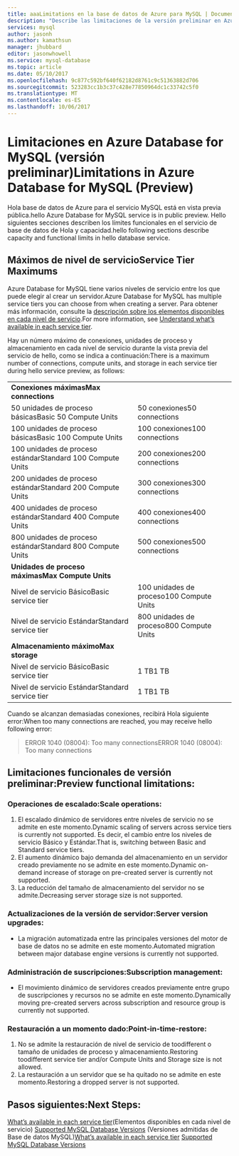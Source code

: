 ```yaml
---
title: aaaLimitations en la base de datos de Azure para MySQL | Documentos de Microsoft
description: "Describe las limitaciones de la versión preliminar en Azure Database for MySQL."
services: mysql
author: jasonh
ms.author: kamathsun
manager: jhubbard
editor: jasonwhowell
ms.service: mysql-database
ms.topic: article
ms.date: 05/10/2017
ms.openlocfilehash: 9c877c592bf640f62182d8761c9c51363882d706
ms.sourcegitcommit: 523283cc1b3c37c428e77850964dc1c33742c5f0
ms.translationtype: MT
ms.contentlocale: es-ES
ms.lasthandoff: 10/06/2017
---
```

# <a name="limitations-in-azure-database-for-mysql-preview"></a><span data-ttu-id="132af-103">Limitaciones en Azure Database for MySQL (versión preliminar)</span><span class="sxs-lookup"><span data-stu-id="132af-103">Limitations in Azure Database for MySQL (Preview)</span></span>
<span data-ttu-id="132af-104">Hola base de datos de Azure para el servicio MySQL está en vista previa pública.</span><span class="sxs-lookup"><span data-stu-id="132af-104">hello Azure Database for MySQL service is in public preview.</span></span> <span data-ttu-id="132af-105">Hello siguientes secciones describen los límites funcionales en el servicio de base de datos de Hola y capacidad.</span><span class="sxs-lookup"><span data-stu-id="132af-105">hello following sections describe capacity and functional limits in hello database service.</span></span>

## <a name="service-tier-maximums"></a><span data-ttu-id="132af-106">Máximos de nivel de servicio</span><span class="sxs-lookup"><span data-stu-id="132af-106">Service Tier Maximums</span></span>
<span data-ttu-id="132af-107">Azure Database for MySQL tiene varios niveles de servicio entre los que puede elegir al crear un servidor.</span><span class="sxs-lookup"><span data-stu-id="132af-107">Azure Database for MySQL has multiple service tiers you can choose from when creating a server.</span></span> <span data-ttu-id="132af-108">Para obtener más información, consulte la [descripción sobre los elementos disponibles en cada nivel de servicio](concepts-service-tiers.md).</span><span class="sxs-lookup"><span data-stu-id="132af-108">For more information, see [Understand what’s available in each service tier](concepts-service-tiers.md).</span></span>  

<span data-ttu-id="132af-109">Hay un número máximo de conexiones, unidades de proceso y almacenamiento en cada nivel de servicio durante la vista previa del servicio de hello, como se indica a continuación:</span><span class="sxs-lookup"><span data-stu-id="132af-109">There is a maximum number of connections, compute units, and storage in each service tier during hello service preview, as follows:</span></span> 

|                            |                   |
| :------------------------- | :---------------- |
| <span data-ttu-id="132af-110">**Conexiones máximas**</span><span class="sxs-lookup"><span data-stu-id="132af-110">**Max connections**</span></span>        |                   |
| <span data-ttu-id="132af-111">50 unidades de proceso básicas</span><span class="sxs-lookup"><span data-stu-id="132af-111">Basic 50 Compute Units</span></span>     | <span data-ttu-id="132af-112">50 conexiones</span><span class="sxs-lookup"><span data-stu-id="132af-112">50 connections</span></span>    |
| <span data-ttu-id="132af-113">100 unidades de proceso básicas</span><span class="sxs-lookup"><span data-stu-id="132af-113">Basic 100 Compute Units</span></span>    | <span data-ttu-id="132af-114">100 conexiones</span><span class="sxs-lookup"><span data-stu-id="132af-114">100 connections</span></span>   |
| <span data-ttu-id="132af-115">100 unidades de proceso estándar</span><span class="sxs-lookup"><span data-stu-id="132af-115">Standard 100 Compute Units</span></span> | <span data-ttu-id="132af-116">200 conexiones</span><span class="sxs-lookup"><span data-stu-id="132af-116">200 connections</span></span>   |
| <span data-ttu-id="132af-117">200 unidades de proceso estándar</span><span class="sxs-lookup"><span data-stu-id="132af-117">Standard 200 Compute Units</span></span> | <span data-ttu-id="132af-118">300 conexiones</span><span class="sxs-lookup"><span data-stu-id="132af-118">300 connections</span></span>   |
| <span data-ttu-id="132af-119">400 unidades de proceso estándar</span><span class="sxs-lookup"><span data-stu-id="132af-119">Standard 400 Compute Units</span></span> | <span data-ttu-id="132af-120">400 conexiones</span><span class="sxs-lookup"><span data-stu-id="132af-120">400 connections</span></span>   |
| <span data-ttu-id="132af-121">800 unidades de proceso estándar</span><span class="sxs-lookup"><span data-stu-id="132af-121">Standard 800 Compute Units</span></span> | <span data-ttu-id="132af-122">500 conexiones</span><span class="sxs-lookup"><span data-stu-id="132af-122">500 connections</span></span>   |
| <span data-ttu-id="132af-123">**Unidades de proceso máximas**</span><span class="sxs-lookup"><span data-stu-id="132af-123">**Max Compute Units**</span></span>      |                   |
| <span data-ttu-id="132af-124">Nivel de servicio Básico</span><span class="sxs-lookup"><span data-stu-id="132af-124">Basic service tier</span></span>         | <span data-ttu-id="132af-125">100 unidades de proceso</span><span class="sxs-lookup"><span data-stu-id="132af-125">100 Compute Units</span></span> |
| <span data-ttu-id="132af-126">Nivel de servicio Estándar</span><span class="sxs-lookup"><span data-stu-id="132af-126">Standard service tier</span></span>      | <span data-ttu-id="132af-127">800 unidades de proceso</span><span class="sxs-lookup"><span data-stu-id="132af-127">800 Compute Units</span></span> |
| <span data-ttu-id="132af-128">**Almacenamiento máximo**</span><span class="sxs-lookup"><span data-stu-id="132af-128">**Max storage**</span></span>            |                   |
| <span data-ttu-id="132af-129">Nivel de servicio Básico</span><span class="sxs-lookup"><span data-stu-id="132af-129">Basic service tier</span></span>         | <span data-ttu-id="132af-130">1 TB</span><span class="sxs-lookup"><span data-stu-id="132af-130">1 TB</span></span>              |
| <span data-ttu-id="132af-131">Nivel de servicio Estándar</span><span class="sxs-lookup"><span data-stu-id="132af-131">Standard service tier</span></span>      | <span data-ttu-id="132af-132">1 TB</span><span class="sxs-lookup"><span data-stu-id="132af-132">1 TB</span></span>              |

<span data-ttu-id="132af-133">Cuando se alcanzan demasiadas conexiones, recibirá Hola siguiente error:</span><span class="sxs-lookup"><span data-stu-id="132af-133">When too many connections are reached, you may receive hello following error:</span></span>
> <span data-ttu-id="132af-134">ERROR 1040 (08004): Too many connections</span><span class="sxs-lookup"><span data-stu-id="132af-134">ERROR 1040 (08004): Too many connections</span></span>

## <a name="preview-functional-limitations"></a><span data-ttu-id="132af-135">Limitaciones funcionales de versión preliminar:</span><span class="sxs-lookup"><span data-stu-id="132af-135">Preview functional limitations:</span></span>
### <a name="scale-operations"></a><span data-ttu-id="132af-136">Operaciones de escalado:</span><span class="sxs-lookup"><span data-stu-id="132af-136">Scale operations:</span></span>
1.  <span data-ttu-id="132af-137">El escalado dinámico de servidores entre niveles de servicio no se admite en este momento.</span><span class="sxs-lookup"><span data-stu-id="132af-137">Dynamic scaling of servers across service tiers is currently not supported.</span></span> <span data-ttu-id="132af-138">Es decir, el cambio entre los niveles de servicio Básico y Estándar.</span><span class="sxs-lookup"><span data-stu-id="132af-138">That is, switching between Basic and Standard service tiers.</span></span>
2.  <span data-ttu-id="132af-139">El aumento dinámico bajo demanda del almacenamiento en un servidor creado previamente no se admite en este momento.</span><span class="sxs-lookup"><span data-stu-id="132af-139">Dynamic on-demand increase of storage on pre-created server is currently not supported.</span></span>
3.  <span data-ttu-id="132af-140">La reducción del tamaño de almacenamiento del servidor no se admite.</span><span class="sxs-lookup"><span data-stu-id="132af-140">Decreasing server storage size is not supported.</span></span>

### <a name="server-version-upgrades"></a><span data-ttu-id="132af-141">Actualizaciones de la versión de servidor:</span><span class="sxs-lookup"><span data-stu-id="132af-141">Server version upgrades:</span></span>
- <span data-ttu-id="132af-142">La migración automatizada entre las principales versiones del motor de base de datos no se admite en este momento.</span><span class="sxs-lookup"><span data-stu-id="132af-142">Automated migration between major database engine versions is currently not supported.</span></span>

### <a name="subscription-management"></a><span data-ttu-id="132af-143">Administración de suscripciones:</span><span class="sxs-lookup"><span data-stu-id="132af-143">Subscription management:</span></span>
- <span data-ttu-id="132af-144">El movimiento dinámico de servidores creados previamente entre grupo de suscripciones y recursos no se admite en este momento.</span><span class="sxs-lookup"><span data-stu-id="132af-144">Dynamically moving pre-created servers across subscription and resource group is currently not supported.</span></span>

### <a name="point-in-time-restore"></a><span data-ttu-id="132af-145">Restauración a un momento dado:</span><span class="sxs-lookup"><span data-stu-id="132af-145">Point-in-time-restore:</span></span>
1.  <span data-ttu-id="132af-146">No se admite la restauración de nivel de servicio de toodifferent o tamaño de unidades de proceso y almacenamiento.</span><span class="sxs-lookup"><span data-stu-id="132af-146">Restoring toodifferent service tier and/or Compute Units and Storage size is not allowed.</span></span>
2.  <span data-ttu-id="132af-147">La restauración a un servidor que se ha quitado no se admite en este momento.</span><span class="sxs-lookup"><span data-stu-id="132af-147">Restoring a dropped server is not supported.</span></span>

## <a name="next-steps"></a><span data-ttu-id="132af-148">Pasos siguientes:</span><span class="sxs-lookup"><span data-stu-id="132af-148">Next Steps:</span></span>
<span data-ttu-id="132af-149">[What’s available in each service tier](concepts-service-tiers.md)(Elementos disponibles en cada nivel de servicio)
[Supported MySQL Database Versions](concepts-supported-versions.md) (Versiones admitidas de Base de datos MySQL)</span><span class="sxs-lookup"><span data-stu-id="132af-149">[What’s available in each service tier](concepts-service-tiers.md)
[Supported MySQL Database Versions](concepts-supported-versions.md)</span></span>

